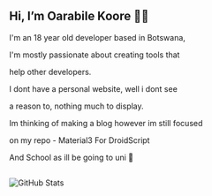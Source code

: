 ## Hi, I’m Oarabile Koore ✋🏽

I'm an 18 year old developer based in Botswana,

I'm mostly passionate about creating tools that

help other developers.

I dont have a personal website, well i dont see

a reason to, nothing much to display.


Im thinking of making a blog however im still focused

on my repo - Material3 For DroidScript

And School as ill be going to uni 🫠

##

<img style="max-width:100%;" src="https://github-readme-stats.vercel.app/api?username=oarabiledev&show_icons=true&locale=en&rank_icon=github" alt="GitHub Stats" />
